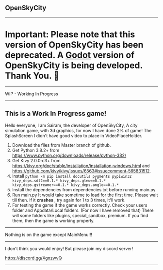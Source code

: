 OpenSkyCity
----------------------------------------------------------------------------------------------------------------------------------------------------------------------------------------------------------
______
# Important: Please note that this version of OpenSkyCity has been deprecated. A [Godot](https://www.godotengine.org) version of OpenSkyCity is being developed. Thank You. 🙏
_______________________________________________________________________________________________________________________________

WIP - Working In Progress 
__________________________________________________________________________________________________________________________________________________________________________________________________________

This is a Work In Progress game! 
----------------------------------------------------------------------------------------------------------------------------------------------------------------------------------------------------------

Hello everyone, I am Sairam, the developer of OpenSkyCity, A city simulation game, with 3d graphics, for now I have done 2% of game! The SplashScreen I didn't have good video to place in VideoPlaceHolder.

1. Download the files from Master branch of github.
2. Get Python 3.8.2+ from https://www.python.org/downloads/release/python-382/
3. Get Kivy 2.0.0rc3+ from https://kivy.org/doc/stable/installation/installation-windows.html and https://github.com/kivy/kivy/issues/6563#issuecomment-565831512.
4. Install `python -m pip install docutils pygments pypiwin32 kivy_deps.sdl2==0.1.* kivy_deps.glew==0.1.* kivy_deps.gstreamer==0.1.* kivy_deps.angle==0.1.*`  
5. Install the dependencies from dependencies.txt before running main.py
6. Run main.py It would take sometime to load for the first time. Please wait till then. If it <b> crashes </b>, try again for 1 to 3 times, it'll work. 
7. For testing the game if the game works correctly. Check your users folder and Appdata/Local folders. (For now I have removed that)
There will some folders like plugins, special_sandbox, premium. If you find them, then the game is working properly.
_____________________________________________________________________________________________________________________________________________________________________________________________________________

Nothing is on the game except MainMenu!!!

_____________________________________________________________________________________________________________________________________________________________________________________________________________

I don't think you would enjoy! But please join my discord server!

https://discord.gg/XgnzwvQ

______________________________________________________________________________________________________________________________________________________________________________________________________________

